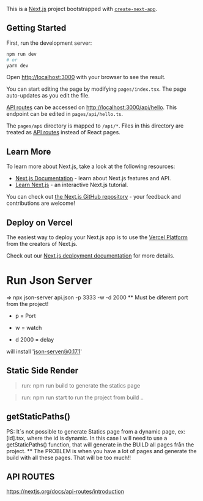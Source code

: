 This is a [Next.js](https://nextjs.org/) project bootstrapped with [`create-next-app`](https://github.com/vercel/next.js/tree/canary/packages/create-next-app).

## Getting Started

First, run the development server:

```bash
npm run dev
# or
yarn dev
```

Open [http://localhost:3000](http://localhost:3000) with your browser to see the result.

You can start editing the page by modifying `pages/index.tsx`. The page auto-updates as you edit the file.

[API routes](https://nextjs.org/docs/api-routes/introduction) can be accessed on [http://localhost:3000/api/hello](http://localhost:3000/api/hello). This endpoint can be edited in `pages/api/hello.ts`.

The `pages/api` directory is mapped to `/api/*`. Files in this directory are treated as [API routes](https://nextjs.org/docs/api-routes/introduction) instead of React pages.

## Learn More

To learn more about Next.js, take a look at the following resources:

- [Next.js Documentation](https://nextjs.org/docs) - learn about Next.js features and API.
- [Learn Next.js](https://nextjs.org/learn) - an interactive Next.js tutorial.

You can check out [the Next.js GitHub repository](https://github.com/vercel/next.js/) - your feedback and contributions are welcome!

## Deploy on Vercel

The easiest way to deploy your Next.js app is to use the [Vercel Platform](https://vercel.com/new?utm_medium=default-template&filter=next.js&utm_source=create-next-app&utm_campaign=create-next-app-readme) from the creators of Next.js.

Check out our [Next.js deployment documentation](https://nextjs.org/docs/deployment) for more details.

# Run Json Server

=> npx json-server api.json -p 3333 -w -d 2000
\*\* Must be diferent port from the project!

- p = Port

- w = watch

- d 2000 = delay

will install 'json-server@0.17.1'

## Static Side Render

> run: npm run build to generate the statics page

> run: npm run start to run the project from build ..

## getStaticPaths()

PS: It´s not possible to generate Statics page from a dynamic page, ex: [id].tsx, where the id is dynamic.
In this case I will need to use a getStaticPaths() function, that will generate in the BUILD all pages från the project.
\*\* The PROBLEM is when you have a lot of pages and generate the build with all these pages. That will be too much!!

## API ROUTES

https://nextjs.org/docs/api-routes/introduction

